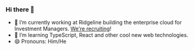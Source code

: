 ### Hi there 👋

- 🔭 I’m currently working at Ridgeline building the enterprise cloud for Investment Managers. [We're recruiting](https://www.ridgelineapps.com/careers/)!
- 🌱 I’m learning TypeScript, React and other cool new web technologies.
- 😄 Pronouns: Him/He

<!--
**stephanerangaya/stephanerangaya** is a ✨ _special_ ✨ repository because its `README.md` (this file) appears on your GitHub profile.

Here are some ideas to get you started:


- 👯 I’m looking to collaborate on ...
- 🤔 I’m looking for help with ...
- 💬 Ask me about ...
- 📫 How to reach me: ...
- ⚡ Fun fact: ...
-->
